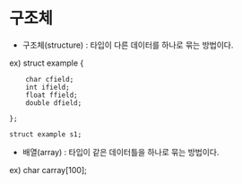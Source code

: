 # 구조체

- 구조체(structure) : 타입이 다른 데이터를 하나로 묶는 방법이다.

ex)
    struct example {

        char cfield;
        int ifield;
        float ffield;
        double dfield;

    };

    struct example s1;

- 배열(array) : 타입이 같은 데이터틀을 하나로 묶는 방법이다.

ex) 
    char carray[100];


